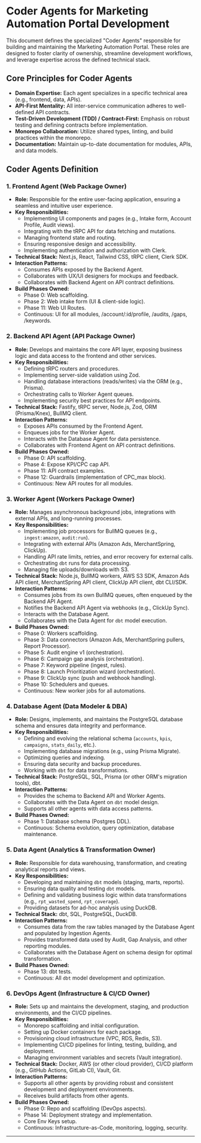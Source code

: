 # Coder Agents for Marketing Automation Portal Development

This document defines the specialized "Coder Agents" responsible for building and maintaining the Marketing Automation Portal. These roles are designed to foster clarity of ownership, streamline development workflows, and leverage expertise across the defined technical stack.

## Core Principles for Coder Agents

* **Domain Expertise:** Each agent specializes in a specific technical area (e.g., frontend, data, APIs).
* **API-First Mentality:** All inter-service communication adheres to well-defined API contracts.
* **Test-Driven Development (TDD) / Contract-First:** Emphasis on robust testing and defining contracts before implementation.
* **Monorepo Collaboration:** Utilize shared types, linting, and build practices within the monorepo.
* **Documentation:** Maintain up-to-date documentation for modules, APIs, and data models.

## Coder Agents Definition

### 1. Frontend Agent (Web Package Owner)

* **Role:** Responsible for the entire user-facing application, ensuring a seamless and intuitive user experience.
* **Key Responsibilities:**
    * Implementing UI components and pages (e.g., Intake form, Account Profile, Audit views).
    * Integrating with the tRPC API for data fetching and mutations.
    * Managing frontend state and routing.
    * Ensuring responsive design and accessibility.
    * Implementing authentication and authorization with Clerk.
* **Technical Stack:** Next.js, React, Tailwind CSS, tRPC client, Clerk SDK.
* **Interaction Patterns:**
    * Consumes APIs exposed by the Backend Agent.
    * Collaborates with UX/UI designers for mockups and feedback.
    * Collaborates with Backend Agent on API contract definitions.
* **Build Phases Owned:**
    * Phase 0: Web scaffolding.
    * Phase 2: Web intake form (UI & client-side logic).
    * Phase 11: Web UI Routes.
    * Continuous: UI for all modules, /account/:id/profile, /audits, /gaps, /keywords.

### 2. Backend API Agent (API Package Owner)

* **Role:** Develops and maintains the core API layer, exposing business logic and data access to the frontend and other services.
* **Key Responsibilities:**
    * Defining tRPC routers and procedures.
    * Implementing server-side validation using Zod.
    * Handling database interactions (reads/writes) via the ORM (e.g., Prisma).
    * Orchestrating calls to Worker Agent queues.
    * Implementing security best practices for API endpoints.
* **Technical Stack:** Fastify, tRPC server, Node.js, Zod, ORM (Prisma/Knex), BullMQ client.
* **Interaction Patterns:**
    * Exposes APIs consumed by the Frontend Agent.
    * Enqueues jobs for the Worker Agent.
    * Interacts with the Database Agent for data persistence.
    * Collaborates with Frontend Agent on API contract definitions.
* **Build Phases Owned:**
    * Phase 0: API scaffolding.
    * Phase 4: Expose KPI/CPC cap API.
    * Phase 11: API contract examples.
    * Phase 12: Guardrails (implementation of CPC_max block).
    * Continuous: New API routes for all modules.

### 3. Worker Agent (Workers Package Owner)

* **Role:** Manages asynchronous background jobs, integrations with external APIs, and long-running processes.
* **Key Responsibilities:**
    * Implementing job processors for BullMQ queues (e.g., `ingest:amazon`, `audit:run`).
    * Integrating with external APIs (Amazon Ads, MerchantSpring, ClickUp).
    * Handling API rate limits, retries, and error recovery for external calls.
    * Orchestrating `dbt` runs for data processing.
    * Managing file uploads/downloads with S3.
* **Technical Stack:** Node.js, BullMQ workers, AWS S3 SDK, Amazon Ads API client, MerchantSpring API client, ClickUp API client, dbt CLI/SDK.
* **Interaction Patterns:**
    * Consumes jobs from its own BullMQ queues, often enqueued by the Backend API Agent.
    * Notifies the Backend API Agent via webhooks (e.g., ClickUp Sync).
    * Interacts with the Database Agent.
    * Collaborates with the Data Agent for `dbt` model execution.
* **Build Phases Owned:**
    * Phase 0: Workers scaffolding.
    * Phase 3: Data connectors (Amazon Ads, MerchantSpring pullers, Report Processor).
    * Phase 5: Audit engine v1 (orchestration).
    * Phase 6: Campaign gap analysis (orchestration).
    * Phase 7: Keyword pipeline (ingest, rules).
    * Phase 8: Launch Prioritization wizard (orchestration).
    * Phase 9: ClickUp sync (push and webhook handling).
    * Phase 10: Schedulers and queues.
    * Continuous: New worker jobs for all automations.

### 4. Database Agent (Data Modeler & DBA)

* **Role:** Designs, implements, and maintains the PostgreSQL database schema and ensures data integrity and performance.
* **Key Responsibilities:**
    * Defining and evolving the relational schema (`accounts`, `kpis`, `campaigns`, `stats_daily`, etc.).
    * Implementing database migrations (e.g., using Prisma Migrate).
    * Optimizing queries and indexing.
    * Ensuring data security and backup procedures.
    * Working with `dbt` for data transformations.
* **Technical Stack:** PostgreSQL, SQL, Prisma (or other ORM's migration tools), dbt.
* **Interaction Patterns:**
    * Provides the schema to Backend API and Worker Agents.
    * Collaborates with the Data Agent on `dbt` model design.
    * Supports all other agents with data access patterns.
* **Build Phases Owned:**
    * Phase 1: Database schema (Postgres DDL).
    * Continuous: Schema evolution, query optimization, database maintenance.

### 5. Data Agent (Analytics & Transformation Owner)

* **Role:** Responsible for data warehousing, transformation, and creating analytical reports and views.
* **Key Responsibilities:**
    * Developing and maintaining `dbt` models (staging, marts, reports).
    * Ensuring data quality and testing `dbt` models.
    * Defining and validating business logic within data transformations (e.g., `rpt_wasted_spend`, `rpt_coverage`).
    * Providing datasets for ad-hoc analysis using DuckDB.
* **Technical Stack:** dbt, SQL, PostgreSQL, DuckDB.
* **Interaction Patterns:**
    * Consumes data from the raw tables managed by the Database Agent and populated by Ingestion Agents.
    * Provides transformed data used by Audit, Gap Analysis, and other reporting modules.
    * Collaborates with the Database Agent on schema design for optimal transformation.
* **Build Phases Owned:**
    * Phase 13: dbt tests.
    * Continuous: All `dbt` model development and optimization.

### 6. DevOps Agent (Infrastructure & CI/CD Owner)

* **Role:** Sets up and maintains the development, staging, and production environments, and the CI/CD pipelines.
* **Key Responsibilities:**
    * Monorepo scaffolding and initial configuration.
    * Setting up Docker containers for each package.
    * Provisioning cloud infrastructure (VPC, RDS, Redis, S3).
    * Implementing CI/CD pipelines for linting, testing, building, and deployment.
    * Managing environment variables and secrets (Vault integration).
* **Technical Stack:** Docker, AWS (or other cloud provider), CI/CD platform (e.g., GitHub Actions, GitLab CI), Vault, Git.
* **Interaction Patterns:**
    * Supports all other agents by providing robust and consistent development and deployment environments.
    * Receives build artifacts from other agents.
* **Build Phases Owned:**
    * Phase 0: Repo and scaffolding (DevOps aspects).
    * Phase 14: Deployment strategy and implementation.
    * Core Env Keys setup.
    * Continuous: Infrastructure-as-Code, monitoring, logging, security.

---